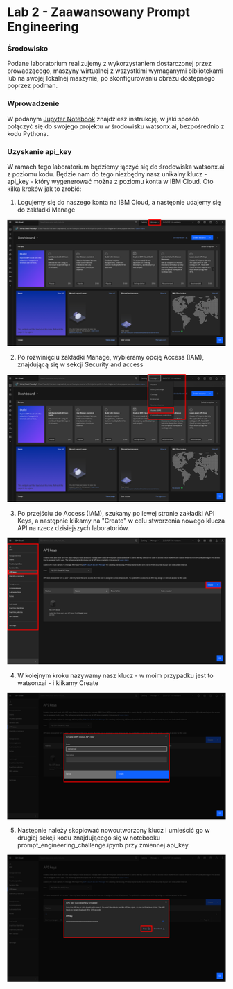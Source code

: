# Lab 2 - Zaawansowany Prompt Engineering

### Środowisko
Podane laboratorium realizujemy z wykorzystaniem dostarczonej przez prowadzącego, maszyny wirtualnej z wszystkimi wymaganymi bibliotekami lub na swojej lokalnej maszynie, po skonfigurowaniu obrazu dostępnego poprzez podman.

### Wprowadzenie

W podanym [Jupyter Notebook](./prompt_engineering_challenge.ipynb) znajdziesz instrukcję, w jaki sposób połączyć się do swojego projektu w środowisku watsonx.ai, bezpośrednio z kodu Pythona. 

### Uzyskanie api_key
W ramach tego laboratorium będziemy łączyć się do środowiska watsonx.ai z poziomu kodu. Będzie nam do tego niezbędny nasz unikalny klucz - api_key - który wygenerować można z poziomu konta w IBM Cloud. Oto kilka kroków jak to zrobić:

1. Logujemy się do naszego konta na IBM Cloud, a następnie udajemy się do zakładki Manage

<p align="center">
  <img src="images/Step1.png" width="600"/>
</p>

2. Po rozwinięciu zakładki Manage, wybieramy opcję Access (IAM), znajdującą się w sekcji Security and access

<p align="center">
  <img src="images/Step2.png" width="600"/>
</p>

3. Po przejściu do Access (IAM), szukamy po lewej stronie zakładki API Keys, a następnie klikamy na "Create" w celu stworzenia nowego klucza API na rzecz dzisiejszych laboratoriów.

<p align="center">
  <img src="images/Step3.png" width="600"/>
</p>

4. W kolejnym kroku nazywamy nasz klucz - w moim przypadku jest to watsonxai - i klikamy Create

<p align="center">
  <img src="images/Step4.png" width="600"/>
</p>

5. Następnie należy skopiować nowoutworzony klucz i umieścić go w drugiej sekcji kodu znajdującego się w notebooku prompt_engineering_challenge.ipynb przy zmiennej api_key.

<p align="center">
  <img src="images/Step5.png" width="600"/>
</p>